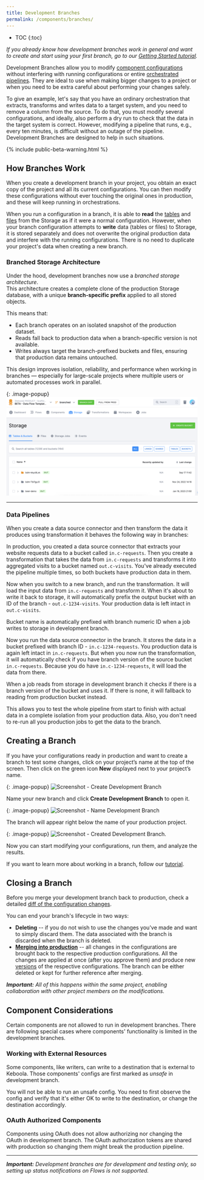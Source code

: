 ```yaml
---
title: Development Branches
permalink: /components/branches/
---
```


* TOC
{:toc}

*If you already know how development branches work in general and want to create and start using your first branch, 
go to our [Getting Started tutorial](/tutorial/branches/).*

Development Branches allow you to modify [component configurations](/components/) without interfering with running 
configurations or entire [orchestrated pipelines](/orchestrator/). They are ideal to use when making bigger changes 
to a project or when you need to be extra careful about performing your changes safely. 

To give an example, let's say that you have an ordinary orchestration that extracts, transforms and writes data 
to a target system, and you need to remove a column from the source. To do that, you must modify several configurations, 
and ideally, also perform a dry run to check that the data in the target system is correct. However, modifying a pipeline 
that runs, e.g., every ten minutes, is difficult without an outage of the pipeline. Development Branches are designed 
to help in such situations.

{% include public-beta-warning.html %}

## How Branches Work
When you create a development branch in your project, you obtain an exact copy of the project and all its current 
configurations. You can then modify these configurations without ever touching the original ones in production, 
and these will keep running in orchestrations. 

When you run a configuration in a branch, it is able to **read** the [tables](/storage/tables/) and [files](/storage/files/) 
from the Storage as if it were a normal configuration. However, when your branch configuration attempts to **write** data
(tables or files) to Storage, it is stored separately and does not overwrite the original production data and interfere
with the running configurations. There is no need to duplicate your project's data when creating a new branch. 

### Branched Storage Architecture

Under the hood, development branches now use a *branched storage architecture*.  
This architecture creates a complete clone of the production Storage database, with a unique **branch-specific prefix** applied to all stored objects.  

This means that:
- Each branch operates on an isolated snapshot of the production dataset.
- Reads fall back to production data when a branch-specific version is not available.
- Writes always target the branch-prefixed buckets and files, ensuring that production data remains untouched.

This design improves isolation, reliability, and performance when working in branches — especially for large-scale projects where multiple users or automated processes work in parallel.

{: .image-popup}
![Screenshot - Branched Storage](branched_storage.png)

---

### Data Pipelines

When you create a data source connector and then transform the data it produces using transformation it behaves the following way in branches: 

In production, you created a data source connector that extracts your website requests data to a bucket called `in.c-requests`. Then you create a transformation that takes the data from `in.c-requests` and transforms it into aggregated visits to a bucket named `out.c-visits`. You've already executed the pipeline multiple times, so both buckets have production data in them.

Now when you switch to a new branch, and run the transformation. It will load the input data from `in.c-requests` and transform it. When it's about to write it back to storage, it will automatically prefix the output bucket with an ID of the branch - `out.c-1234-visits`. Your production data is left intact in `out.c-visits`.

<div class="alert alert-info" markdown="1">
Bucket name is automatically prefixed with branch numeric ID when a job writes to storage in development branch.
</div>

Now you run the data source connector in the branch. It stores the data in a bucket prefixed with branch ID - `in.c-1234-requests`. You production data is again left intact in `in.c-requests`.
But when you now run the transformation, it will automatically check if you have branch version of the source bucket `in.c-requests`. Because you do have `in.c-1234-requests`, it will load the data from there.

<div class="alert alert-info" markdown="1">
When a job reads from storage in development branch it checks if there is a branch version of the bucket and uses it. If there is none, it will fallback to reading from production bucket instead.
</div>

This allows you to test the whole pipeline from start to finish with actual data in a complete isolation from your production data. Also, you don't need to re-run all you production jobs to get the data to the branch.

## Creating a Branch
If you have your configurations ready in production and want to create a branch to test some changes, click on your project’s name 
at the top of the screen. Then click on the green icon **New** displayed next to your project’s name.

{: .image-popup}
![Screenshot - Create Development Branch](/tutorial/branches/figures/08-create-dev-branch.png)

Name your new branch and click **Create Development Branch** to open it.

{: .image-popup}
![Screenshot - Name Development Branch](/tutorial/branches/figures/09-name-dev-branch.png)

The branch will appear right below the name of your production project.

{: .image-popup}
![Screenshot - Created Development Branch](/tutorial/branches/figures/10-dev-branch-created.png).

Now you can start modifying your configurations, run them, and analyze the results. 

If you want to learn more about working in a branch, follow our [tutorial](/tutorial/branches/).

## Closing a Branch
Before you merge your development branch back to production, check a detailed [diff of the configuration changes](/tutorial/branches/project-diff/). 

You can end your branch's lifecycle in two ways:

- **Deleting** -- if you do not wish to use the changes you've made and want to simply discard them. The data associated with the branch is discarded when the branch is deleted.
- [**Merging into production**](/tutorial/branches/merge-to-production/) -- all changes in the configurations are brought back to the respective production configurations. All the changes are applied at once (after you approve them) and produce new [versions](/components/#configuration-versions) of the respective configurations. The branch can be either deleted or kept for further reference after merging. 

***Important:** All of this happens within the same project, enabling collaboration with other project members on the modifications.*

## Component Considerations

Certain components are not allowed to run in development branches. There are following special cases where components' functionality is limited in the development branches.

### Working with External Resources

Some components, like writers, can write to a destination that is external to Keboola. Those components'
configs are first marked as *unsafe* in development branch.

You will not be able to run an unsafe config. You need to first observe the config and verify that it's either OK to
write to the destination, or change the destination accordingly.

### OAuth Authorized Components

Components using OAuth does not allow authorizing nor changing the OAuth in development branch. The OAuth authorization tokens are shared with production so changing them might break the production pipeline.

*****

***Important:** Development branches are for development and testing only, so setting up status notifications on Flows is not supported.*

